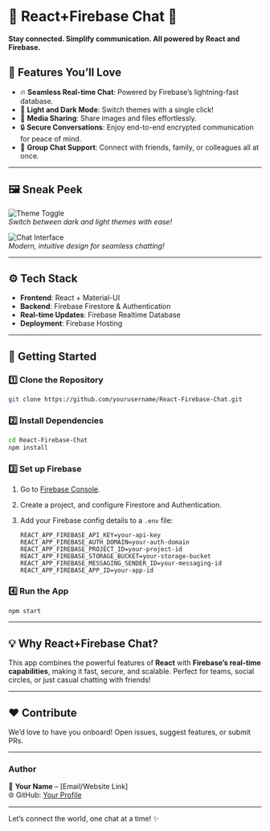 # 💬 **React+Firebase Chat** 🚀  
**Stay connected. Simplify communication. All powered by React and Firebase.**  

## 🌟 **Features You’ll Love**  
- 🔥 **Seamless Real-time Chat**: Powered by Firebase’s lightning-fast database.  
- 🌈 **Light and Dark Mode**: Switch themes with a single click!  
- 🎉 **Media Sharing**: Share images and files effortlessly.  
- 🔒 **Secure Conversations**: Enjoy end-to-end encrypted communication for peace of mind.  
- 👥 **Group Chat Support**: Connect with friends, family, or colleagues all at once.  

---

## 🖼️ **Sneak Peek**  

![Theme Toggle](https://via.placeholder.com/800x400.png?text=Dark+and+Light+Mode+Preview)  
*Switch between dark and light themes with ease!*  

![Chat Interface](https://via.placeholder.com/800x400.png?text=Chat+Interface+Screenshot)  
*Modern, intuitive design for seamless chatting!*  

---

## ⚙️ **Tech Stack**  
- **Frontend**: React + Material-UI  
- **Backend**: Firebase Firestore & Authentication  
- **Real-time Updates**: Firebase Realtime Database  
- **Deployment**: Firebase Hosting  

---

## 🚀 **Getting Started**  

### 1️⃣ Clone the Repository  
```bash
git clone https://github.com/yourusername/React-Firebase-Chat.git
```

### 2️⃣ Install Dependencies  
```bash
cd React-Firebase-Chat  
npm install  
```

### 3️⃣ Set up Firebase  
1. Go to [Firebase Console](https://console.firebase.google.com/).  
2. Create a project, and configure Firestore and Authentication.  
3. Add your Firebase config details to a `.env` file:  

   ```env
   REACT_APP_FIREBASE_API_KEY=your-api-key
   REACT_APP_FIREBASE_AUTH_DOMAIN=your-auth-domain
   REACT_APP_FIREBASE_PROJECT_ID=your-project-id
   REACT_APP_FIREBASE_STORAGE_BUCKET=your-storage-bucket
   REACT_APP_FIREBASE_MESSAGING_SENDER_ID=your-messaging-id
   REACT_APP_FIREBASE_APP_ID=your-app-id
   ```

### 4️⃣ Run the App  
```bash
npm start
```

---

## 💡 **Why React+Firebase Chat?**  
This app combines the powerful features of **React** with **Firebase’s real-time capabilities**, making it fast, secure, and scalable. Perfect for teams, social circles, or just casual chatting with friends!  

---

## ❤️ **Contribute**  
We’d love to have you onboard! Open issues, suggest features, or submit PRs.  

---

### **Author**  
📧 **Your Name** – [Email/Website Link]  
🌐 GitHub: [Your Profile](https://github.com/yourusername)  

---  

Let’s connect the world, one chat at a time! ✨
